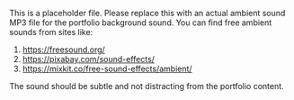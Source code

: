 This is a placeholder file. 
Please replace this with an actual ambient sound MP3 file for the portfolio background sound.
You can find free ambient sounds from sites like:
1. https://freesound.org/
2. https://pixabay.com/sound-effects/
3. https://mixkit.co/free-sound-effects/ambient/

The sound should be subtle and not distracting from the portfolio content.
